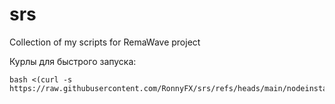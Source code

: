 # srs
Collection of my scripts for RemaWave project 

Курлы для быстрого запуска:
```
bash <(curl -s https://raw.githubusercontent.com/RonnyFX/srs/refs/heads/main/nodeinstall.sh)
```
